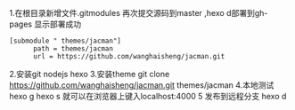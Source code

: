1.在根目录新增文件.gitmodules 再次提交源码到master ,hexo d部署到gh-pages 显示部署成功
```
[submodule " themes/jacman"]
      path = themes/jacman
      url = https://github.com/wanghaisheng/jacman.git
```
2.安装git nodejs hexo
3.安装theme
git clone https://github.com/wanghaisheng/jacman.git  themes/jacman
4.本地测试
hexo g
hexo s
就可以在浏览器上键入localhost:4000
5 发布到远程分支 
hexo d